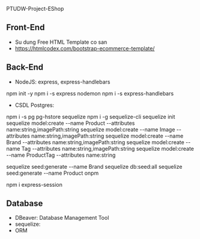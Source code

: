 PTUDW-Project-EShop

## Front-End

- Su dung Free HTML Template co san
- https://htmlcodex.com/bootstrap-ecommerce-template/

## Back-End

- NodeJS: express, express-handlebars

npm init -y
npm i -s express
nodemon
npm i -s express-handlebars

- CSDL Postgres:

npm i -s pg pg-hstore sequelize
npm i -g sequelize-cli
sequelize init
sequelize model:create --name Product --attributes name:string,imagePath:string
sequelize model:create --name Image --attributes name:string,imagePath:string
sequelize model:create --name Brand --attributes name:string,imagePath:string
sequelize model:create --name Tag --attributes name:string,imagePath:string
sequelize model:create --name ProductTag --attributes name:string

sequelize seed:generate --name Brand
sequelize db:seed:all
sequelize seed:generate --name Product
onpm

npm i express-session

## Database

- DBeaver: Database Management Tool
- sequelize:
- ORM

